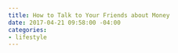 ```yaml
---
title: How to Talk to Your Friends about Money
date: 2017-04-21 09:58:00 -04:00
categories:
- lifestyle
---
```


